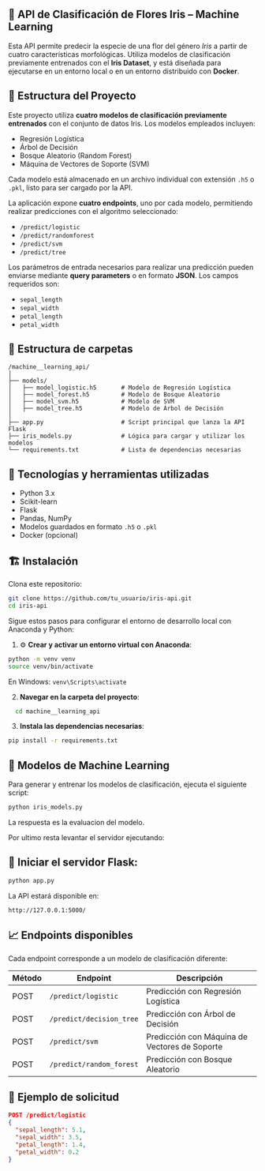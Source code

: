 
## 🌸 API de Clasificación de Flores Iris – Machine Learning

Esta API permite predecir la especie de una flor del género *Iris* a partir de cuatro características morfológicas. Utiliza modelos de clasificación previamente entrenados con el **Iris Dataset**, y está diseñada para ejecutarse en un entorno local o en un entorno distribuido con **Docker**.

## 🏢 Estructura del Proyecto

Este proyecto utiliza **cuatro modelos de clasificación previamente entrenados** con el conjunto de datos Iris. Los modelos empleados incluyen:  
- Regresión Logística  
- Árbol de Decisión  
- Bosque Aleatorio (Random Forest)  
- Máquina de Vectores de Soporte (SVM)

Cada modelo está almacenado en un archivo individual con extensión `.h5` o `.pkl`, listo para ser cargado por la API.

La aplicación expone **cuatro endpoints**, uno por cada modelo, permitiendo realizar predicciones con el algoritmo seleccionado:

- `/predict/logistic`  
- `/predict/randomforest`  
- `/predict/svm`  
- `/predict/tree`

Los parámetros de entrada necesarios para realizar una predicción pueden enviarse mediante **query parameters** o en formato **JSON**. Los campos requeridos son:

- `sepal_length`  
- `sepal_width`  
- `petal_length`  
- `petal_width`

## 📁 Estructura de carpetas


```
/machine__learning_api/
│
├── models/
│   ├── model_logistic.h5       # Modelo de Regresión Logística
│   ├── model_forest.h5         # Modelo de Bosque Aleatorio
│   ├── model_svm.h5            # Modelo de SVM
│   ├── model_tree.h5           # Modelo de Árbol de Decisión
│
├── app.py                      # Script principal que lanza la API Flask
├── iris_models.py              # Lógica para cargar y utilizar los modelos
└── requirements.txt            # Lista de dependencias necesarias
```

## 🧰 Tecnologías y herramientas utilizadas

- Python 3.x  
- Scikit-learn  
- Flask  
- Pandas, NumPy  
- Modelos guardados en formato `.h5` o `.pkl`  
- Docker (opcional)


## 🏗️ Instalación
 
Clona este repositorio:

```bash
git clone https://github.com/tu_usuario/iris-api.git
cd iris-api
```

Sigue estos pasos para configurar el entorno de desarrollo local con Anaconda y Python:


1. ⚙️ **Crear y activar un entorno virtual con Anaconda**:

```bash
python -m venv venv
source venv/bin/activate  
```
En Windows: ```venv\Scripts\activate```

2. **Navegar en la carpeta del proyecto**: 

```bash
  cd machine__learning_api
```

3. **Instala las dependencias necesarias**:

```bash
pip install -r requirements.txt
```

## 🤖 Modelos de Machine Learning

Para generar y entrenar los modelos de clasificación, ejecuta el siguiente script:

```bash
python iris_models.py
```
La respuesta es la evaluacion del modelo. 

Por ultimo resta levantar el servidor ejecutando:

## 🚀 Iniciar el servidor Flask:

```bash
python app.py
```

La API estará disponible en:

```http://127.0.0.1:5000/```

## 📈 Endpoints disponibles

Cada endpoint corresponde a un modelo de clasificación diferente:

| Método | Endpoint                   | Descripción                                    |
|--------|----------------------------|------------------------------------------------|
| POST   | `/predict/logistic`        | Predicción con Regresión Logística             |
| POST   | `/predict/decision_tree`   | Predicción con Árbol de Decisión               |
| POST   | `/predict/svm`             | Predicción con Máquina de Vectores de Soporte  |
| POST   | `/predict/random_forest`   | Predicción con Bosque Aleatorio                |

## 🧪 Ejemplo de solicitud

```json
POST /predict/logistic
{
  "sepal_length": 5.1,
  "sepal_width": 3.5,
  "petal_length": 1.4,
  "petal_width": 0.2
}

